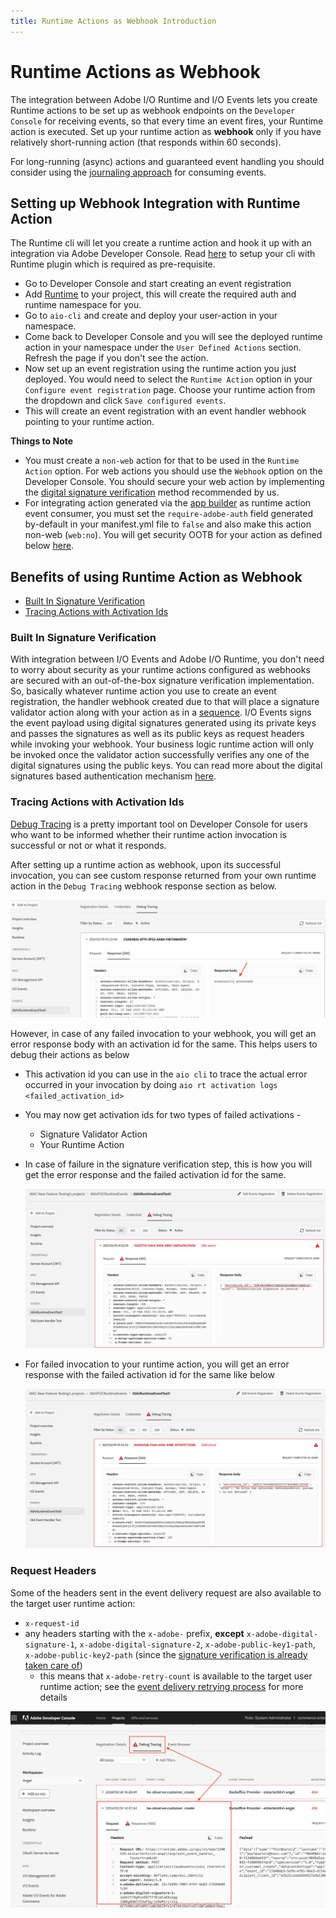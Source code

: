 ```yaml
---
title: Runtime Actions as Webhook Introduction
---
```


# Runtime Actions as Webhook

The integration between Adobe I/O Runtime and I/O Events lets you create Runtime actions to be set up as webhook endpoints on the `Developer Console` for receiving events, so that every time an event fires, your Runtime action is executed. Set up your runtime action as **webhook** only if you have relatively short-running action (that responds within 60 seconds).

For long-running (async) actions and guaranteed event handling you should consider using the [journaling approach](http://developer.adobe.com/app-builder/docs/resources/journaling-events/) for consuming events.

## Setting up Webhook Integration with Runtime Action

The Runtime cli will let you create a runtime action and hook it up with an integration via Adobe Developer Console. Read [here](https://developer.adobe.com/app-builder/docs/get_started/runtime_getting_started/setup) to setup your cli with Runtime plugin which is required as pre-requisite.

- Go to Developer Console and start creating an event registration
- Add [Runtime](http://developer.adobe.com/developer-console/docs/guides/services/#enable-runtime) to your project, this will create the required auth and runtime namespace for you.
- Go to `aio-cli` and create and deploy your user-action in your namespace.
- Come back to Developer Console and you will see the deployed runtime action in your namespace under the `User Defined Actions` section. Refresh the page if you don't see the action.
- Now set up an event registration using the runtime action you just deployed. You would need to select the `Runtime Action` option in your `Configure event registration` page. Choose your runtime action from the dropdown and click `Save configured events`.
- This will create an event registration with an event handler webhook pointing to your runtime action.

**Things to Note**

- You must create a `non-web` action for that to be used in the `Runtime Action` option. For web actions you should use the `Webhook` option on the Developer Console. You should secure your web action by implementing the [digital signature verification](../../guides/index.md#security-considerations) method recommended by us.
- For integrating action generated via the [app builder](http://developer.adobe.com/app-builder/) as runtime action event consumer, you must set the `require-adobe-auth` field generated by-default in your manifest.yml file to `false` and also make this action non-web (`web:no`). You will get security OOTB for your action as defined below [here](#built-in-signature-verification).

## Benefits of using Runtime Action as Webhook

- [Built In Signature Verification](#built-in-signature-verification)
- [Tracing Actions with Activation Ids](#tracing-actions-with-activation-ids)

### Built In Signature Verification

With integration between I/O Events and Adobe I/O Runtime, you don't need to worry about security as your runtime actions configured as webhooks are secured with an out-of-the-box signature verification implementation. So, basically whatever runtime action you use to create an event registration, the handler webhook created due to that will place a signature validator action along with your action as in a [sequence](https://developer.adobe.com/app-builder/docs/guides/runtime_guides/reference_docs/sequences-compositions). I/O Events signs the event payload using digital signatures generated using its private keys and passes the signatures as well as its public keys as request headers while invoking your webhook. Your business logic runtime action will only be invoked once the validator action successfully verifies any one of the digital signatures using the public keys. You can read more about the digital signatures based authentication mechanism [here](../../guides/index.md#security-considerations).

### Tracing Actions with Activation Ids

[Debug Tracing](../../support/tracing.md) is a pretty important tool on Developer Console for users who want to be informed whether their runtime action invocation is successful or not or what it responds.

After setting up a runtime action as webhook, upon its successful invocation, you can see custom response returned from your own runtime action in the `Debug Tracing` webhook response section as below.

![Debug Tracing Webhook Response on Adobe Developer Console](../img/debug_tracing_webhook_response_new.png)

However, in case of any failed invocation to your webhook, you will get an error response body with an activation id for the same. This helps users to debug their actions as below

- This activation id you can use in the `aio cli` to trace the actual error occurred in your invocation by doing `aio rt activation logs <failed_activation_id>`
- You may now get activation ids for two types of failed activations -
  - Signature Validator Action
  - Your Runtime Action
- In case of failure in the signature verification step, this is how you will get the error response and the failed activation id for the same.

    ![Activation Id for Failed Signature Verification](../img/activation_id_for_failed_signature.png)

- For failed invocation to your runtime action, you will get an error response with the failed activation id for the same like below

    ![Activation Id for Failed User Action](../img/activation_id_for_failed_user_action.png)

### Request Headers

Some of the headers sent in the event delivery request are also available to the target user runtime action:
- `x-request-id`
- any headers starting with the `x-adobe-` prefix, **except** `x-adobe-digital-signature-1`, `x-adobe-digital-signature-2`, `x-adobe-public-key1-path`, `x-adobe-public-key2-path` (since the [signature verification is already taken care of](#built-in-signature-verification))
  - this means that `x-adobe-retry-count` is available to the target user runtime action; see the [event delivery retrying process](../../support/faq.md#what-happens-if-my-webhook-is-down-why-is-my-event-registration-marked-as-unstable) for more details

![Runtime Webhook Request Headers not available to user action](../img/runtime_webhook_request_headers_in_debug_tracing.png "Runtime Webhook Request Headers not available to user action")
